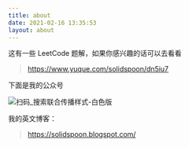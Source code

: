 ```yaml
---
title: about
date: 2021-02-16 13:35:53
layout: about
---
```



这有一些 LeetCode 题解，如果你感兴趣的话可以去看看


> https://www.yuque.com/solidspoon/dn5iu7

下面是我的公众号

![扫码_搜索联合传播样式-白色版](https://ced-md-picture.oss-cn-beijing.aliyuncs.com/img/20210216200417.png)

我的英文博客：

> https://solidspoon.blogspot.com/